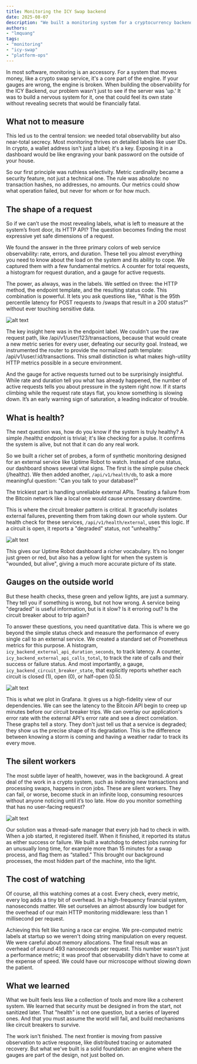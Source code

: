 ```yaml
---
title: Monitoring the ICY Swap backend
date: 2025-08-07
description: "We built a monitoring system for a cryptocurrency backend that provides deep observability while protecting sensitive financial data through layered health checks and resilient, security-first architecture."
authors:
- "lmquang"
tags:
- "monitoring"
- "icy-swap"
- "platform-ops"
---
```


In most software, monitoring is an accessory. For a system that moves money, like a crypto swap service, it's a core part of the engine. If your gauges are wrong, the engine is broken. When building the observability for the ICY Backend, our problem wasn't just to see if the server was 'up.' It was to build a nervous system for it, one that could feel its own state without revealing secrets that would be financially fatal.

## What not to measure

This led us to the central tension: we needed total observability but also near-total secrecy. Most monitoring thrives on detailed labels like user IDs. In crypto, a wallet address isn't just a label; it's a key. Exposing it in a dashboard would be like engraving your bank password on the outside of your house.

So our first principle was ruthless selectivity. Metric cardinality became a security feature, not just a technical one. The rule was absolute: no transaction hashes, no addresses, no amounts. Our metrics could show what operation failed, but never for whom or for how much.

## The shape of a request

So if we can’t use the most revealing labels, what is left to measure at the system’s front door, its HTTP API? The question becomes finding the most expressive yet safe dimensions of a request.

We found the answer in the three primary colors of web service observability: rate, errors, and duration. These tell you almost 
everything you need to know about the load on the system and its ability to cope. We captured them with a few fundamental metrics. A counter for total requests, a histogram for request duration, and a gauge for active requests.

The power, as always, was in the labels. We settled on three: the HTTP method, the endpoint template, and the resulting status code. This combination is powerful. It lets you ask questions like, "What is the 95th percentile latency for POST requests to /swaps that result in a 200 status?" without ever touching sensitive data.

![alt text](assets/icy-swap-http.png)

The key insight here was in the endpoint label. We couldn't use the raw request path, like /api/v1/user/123/transactions, because that would create a new metric series for every user, defeating our security goal. Instead, we instrumented the router to provide the normalized path template: /api/v1/user/:id/transactions. This small distinction is what makes high-utility HTTP metrics possible in a secure environment.

And the gauge for active requests turned out to be surprisingly insightful. While rate and duration tell you what has already happened, the number of active requests tells you about pressure in the system right now. If it starts climbing while the request rate stays flat, you know something is slowing down. It’s an early warning sign of saturation, a leading indicator of trouble.

## What is health?

The next question was, how do you know if the system is truly healthy? A simple /healthz endpoint is trivial; it's like checking for a pulse. It confirms the system is alive, but not that it can do any real work.

So we built a richer set of probes, a form of synthetic monitoring designed for an external service like Uptime Robot to watch. Instead of one status, our dashboard shows several vital signs. The first is the simple pulse check (/healthz). We then added another, `/api/v1/health/db`, to ask a more meaningful question: "Can you talk to your database?"

The trickiest part is handling unreliable external APIs. Treating a failure from the Bitcoin network like a local one would cause unnecessary downtime.

This is where the circuit breaker pattern is critical. It gracefully isolates external failures, preventing them from taking down our whole system. Our health check for these services, `/api/v1/health/external`, uses this logic. If a circuit is open, it reports a "degraded" status, not "unhealthy."

![alt text](assets/icy-swap-healthz.png)

This gives our Uptime Robot dashboard a richer vocabulary. It’s no longer just green or red, but also has a yellow light for when the system is "wounded, but alive", giving a much more accurate picture of its state.

## Gauges on the outside world

But these health checks, these green and yellow lights, are just a summary. They tell you if something is wrong, but not how wrong. A service being "degraded" is useful information, but is it slow? Is it erroring out? Is the circuit breaker about to trip again?

To answer these questions, you need quantitative data. This is where we go beyond the simple status check and measure the performance of every single call to an external service. We created a standard set of Prometheus metrics for this purpose. A histogram, `icy_backend_external_api_duration_seconds`, to track latency. A counter, `icy_backend_external_api_calls_total`, to track the rate of calls and their success or failure status. And most importantly, a gauge, `icy_backend_circuit_breaker_state`, that explicitly reports whether each circuit is closed (1), open (0), or half-open (0.5).

![alt text](assets/icy-swap-metrics-external.png)

This is what we plot in Grafana. It gives us a high-fidelity view of our dependencies. We can see the latency to the Bitcoin API begin to creep up minutes before our circuit breaker trips. We can overlay our application's error rate with the external API's error rate and see a direct correlation. These graphs tell a story. They don't just tell us that a service is degraded; they show us the precise shape of its degradation. This is the difference between knowing a storm is coming and having a weather radar to track its every move.

## The silent workers

The most subtle layer of health, however, was in the background. A great deal of the work in a crypto system, such as indexing new transactions and processing swaps, happens in cron jobs. These are silent workers. They can fail, or worse, become stuck in an infinite loop, consuming resources without anyone noticing until it’s too late. How do you monitor something that has no user-facing request?

![alt text](assets/icy-swap-job-metrics.png)

Our solution was a thread-safe manager that every job had to check in with. When a job started, it registered itself. When it finished, it reported its status as either success or failure. We built a watchdog to detect jobs running for an unusually long time, for example more than 15 minutes for a swap process, and flag them as “stalled.” This brought our background processes, the most hidden part of the machine, into the light.

## The cost of watching

Of course, all this watching comes at a cost. Every check, every metric, every log adds a tiny bit of overhead. In a high-frequency financial system, nanoseconds matter. We set ourselves an almost absurdly low budget for the overhead of our main HTTP monitoring middleware: less than 1 millisecond per request.

Achieving this felt like tuning a race car engine. We pre-computed metric labels at startup so we weren't doing string manipulation on every request. We were careful about memory allocations. The final result was an overhead of around 493 nanoseconds per request. This number wasn't just a performance metric; it was proof that observability didn't have to come at the expense of speed. We could have our microscope without slowing down the patient.

## What we learned

What we built feels less like a collection of tools and more like a coherent system. We learned that security must be designed in from the start, not sanitized later. That "health" is not one question, but a series of layered ones. And that you must assume the world will fail, and build mechanisms like circuit breakers to survive.

The work isn't finished. The next frontier is moving from passive observation to active response, like distributed tracing or automated recovery. But what we've built is a solid foundation: an engine where the gauges are part of the design, not just bolted on.
